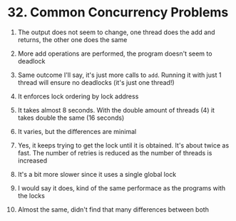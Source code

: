 # 32. Common Concurrency Problems

1. The output does not seem to change, one thread does the add and returns, the other one does the same

2. More add operations are performed, the program doesn't seem to deadlock

3. Same outcome I'll say, it's just more calls to `add`. Running it with just 1 thread will ensure no deadlocks (it's just one thread!)

4. It enforces lock ordering by lock address

5. It takes almost 8 seconds. With the double amount of threads (4) it takes double the same (16 seconds)

6. It varies, but the differences are minimal

7. Yes, it keeps trying to get the lock until it is obtained. It's about twice as fast. The number of retries is reduced as the number of threads is increased

8. It's a bit more slower since it uses a single global lock

9. I would say it does, kind of the same performace as the programs with the locks

10. Almost the same, didn't find that many differences between both
